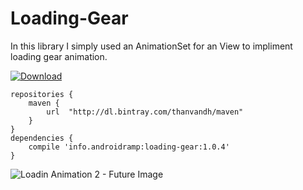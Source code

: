 # Loading-Gear
In this library I simply used an AnimationSet for an View to impliment loading gear animation.

[ ![Download](https://api.bintray.com/packages/thanvandh/maven/GearLoad/images/download.svg) ](https://bintray.com/thanvandh/maven/GearLoad/)

```
repositories {
    maven {
        url  "http://dl.bintray.com/thanvandh/maven" 
    }
}
dependencies {
    compile 'info.androidramp:loading-gear:1.0.4'
}
```
![Loadin Animation 2 - Future Image](https://1.bp.blogspot.com/-5IQzDSb1xN0/V0p1_8S9bjI/AAAAAAAAK44/LBLYwEv2k9I_q6foxodqkZVDk733vwJqACLcB/s1600/GIFnearestPSnn.gif)
